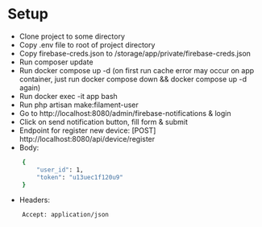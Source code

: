 # Setup

- Clone project to some directory
- Copy .env file to root of project directory
- Copy firebase-creds.json to /storage/app/private/firebase-creds.json
- Run composer update
- Run docker compose up -d (on first run cache error may occur on app container, just run docker compose down && docker compose up -d again)
- Run docker exec -it app bash
- Run php artisan make:filament-user
- Go to http://localhost:8080/admin/firebase-notifications & login
- Click on send notification button, fill form & submit
- Endpoint for register new device: [POST] http://localhost:8080/api/device/register
- Body:
```bash
    {
        "user_id": 1,
        "token": "u13uec1f120u9"
    }
```
- Headers:
```bash
    Accept: application/json
```